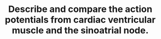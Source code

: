 ---
title: "Describe and compare the action potentials from cardiac ventricular muscle and the sinoatrial node."
entityType: SAQ
exam: PEX
college: CICM
year: 2013
sitting: A
question: 19
EC_extraCredit:
- "The majority of candidates used figures to good effect."
EC_errorsCommon:
- "Common omissions were those that reflected an adequate depth of knowledge (e.g. some of the current flows)."
EC_expectedDomains:
- "Candidates are reminded that all figures must be correctly labelled (e.g. X and Y axis, phases of action potential, etc.)."
---